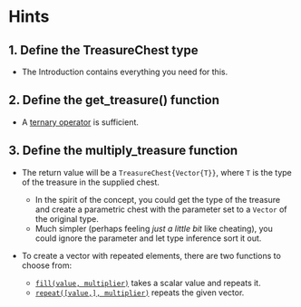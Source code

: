 # Hints

## 1. Define the TreasureChest type

- The Introduction contains everything you need for this.

## 2. Define the get_treasure() function

- A [ternary operator][ternary] is sufficient.

## 3. Define the multiply_treasure function

- The return value will be a `TreasureChest{Vector{T}}`, where `T` is the type of the treasure in the supplied chest.
  - In the spirit of the concept, you could get the type of the treasure and create a parametric chest with the parameter set to a `Vector` of the original type.
  - Much simpler (perhaps feeling _just a little bit_ like cheating), you could ignore the parameter and let type inference sort it out.
- To create a vector with repeated elements, there are two functions to choose from:
  - [`fill(value, multiplier)`][fill] takes a scalar value and repeats it.
  - [`repeat([value,], multiplier)`][repeat] repeats the given vector.
  
  [ternary]: https://docs.julialang.org/en/v1/manual/control-flow/#man-conditional-evaluation
  [fill]: https://docs.julialang.org/en/v1/base/arrays/#Base.fill
  [repeat]: https://docs.julialang.org/en/v1/base/strings/#Base.repeat-Tuple%7BAbstractString,%20Integer%7D